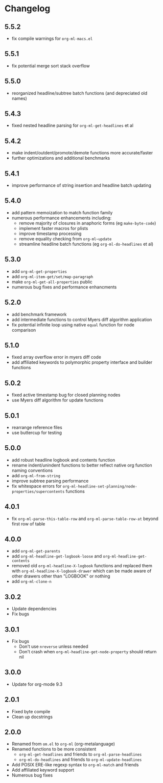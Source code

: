 # Changelog

## 5.5.2

- fix compile warnings for `org-ml-macs.el`

## 5.5.1

- fix potential merge sort stack overflow

## 5.5.0

- reorganized headline/subtree batch functions (and depreciated old names)

## 5.4.3

- fixed nested headline parsing for `org-ml-get-headlines` et al

## 5.4.2

- make indent/outdent/promote/demote functions more accurate/faster
- further optimizations and additional benchmarks

## 5.4.1

- improve performance of string insertion and headline batch updating

## 5.4.0

- add pattern memoization to match function family
- numerous performance enhancements including:
  - remove majority of closures in anaphoric forms (eg `make-byte-code`)
  - implement faster macros for plists
  - improve timestamp processing
  - remove equality checking from `org-ml~update`
  - streamline headline batch functions (eg `org-ml-do-headlines` et al)

## 5.3.0

- add `org-ml-get-properties`
- add `org-ml-item-get/set/map-paragraph`
- make `org-ml-get-all-properties` public
- numerous bug fixes and performance enhancments

## 5.2.0

- add benchmark framework
- add intermediate functions to control Myers diff algorithm application
- fix potential infinite loop using native `equal` function for node comparison

## 5.1.0

- fixed array overflow error in myers diff code
- add affiliated keywords to polymorphic property interface and builder
  functions

## 5.0.2

- fixed active timestamp bug for closed planning nodes
- use Myers diff algorithm for update functions

## 5.0.1

- rearrange reference files
- use buttercup for testing

## 5.0.0

- add robust headline logbook and contents function
- rename indent/unindent functions to better reflect native org function naming
  conventions
- add `org-ml-from-string`
- improve subtree parsing performance
- fix whitespace errors for
  `org-ml-headline-set-planning/node-properties/supercontents` functions

## 4.0.1

- fix `org-ml-parse-this-table-row` and `org-ml-parse-table-row-at`
  beyond first row of table

## 4.0.0

- add `org-ml-get-parents`
- add `org-ml-headline-get-logbook-loose` and `org-ml-headline-get-contents`
- removed old `org-ml-headline-X-logbook` functions and replaced them with
  `org-ml-headline-X-logbook-drawer` which can be made aware of other drawers
  other than "LOGBOOK" or nothing
- add `org-ml-clone-n`

## 3.0.2

- Update dependencies
- Fix bugs

## 3.0.1

- Fix bugs
  - Don't use `nreverse` unless needed
  - Don't crash when `org-ml-headline-get-node-property` should return nil

## 3.0.0

- Update for org-mode 9.3

## 2.0.1

- Fixed byte compile
- Clean up docstrings

## 2.0.0 

- Renamed from `om.el` to `org-ml` (org-metalanguage)
- Renamed functions to be more consistent
  - `org-ml-get-headlines` and friends to `org-ml-parse-headlines`
  - `org-ml-do-headlines` and friends to `org-ml-update-headlines`
- Add POSIX ERE-like regexp syntax to `org-ml-match` and friends
- Add affiliated keyword support
- Numerous bug fixes
